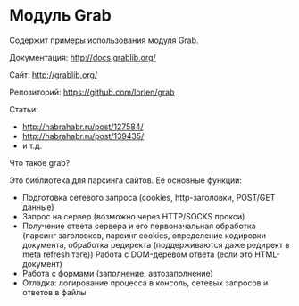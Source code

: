 Модуль Grab
===========

Содержит примеры использования модуля Grab.


Документация: http://docs.grablib.org/

Сайт: http://grablib.org/

Репозиторий: https://github.com/lorien/grab

Статьи:
* http://habrahabr.ru/post/127584/
* http://habrahabr.ru/post/139435/
* и т.д.


Что такое grab?

Это библиотека для парсинга сайтов. Её основные функции:
* Подготовка сетевого запроса (cookies, http-заголовки, POST/GET данные)
* Запрос на сервер (возможно через HTTP/SOCKS прокси)
* Получение ответа сервера и его первоначальная обработка (парсинг заголовков, парсинг cookies, определение кодировки документа, обработка редиректа (поддерживаются даже редирект в meta refresh тэге)) Работа с DOM-деревом ответа (если это HTML-документ)
* Работа с формами (заполнение, автозаполнение)
* Отладка: логирование процесса в консоль, сетевых запросов и ответов в файлы